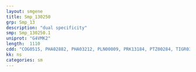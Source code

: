 ```yaml
---
layout: smgene
title: Smp_130250
grp: Smp_13
description: "dual specificity"
smp: Smp_130250.1
uniprot: "G4VMK2"
length:  1110
cdd: "COG0515, PHA02882, PHA03212, PLN00009, PRK13184, PTZ00284, TIGR03903, cd14210, cl21453, pfam00069, smart00220, smart00750"
kk: ns
categories: sm
---
```

